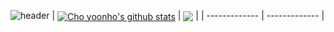 ![header](https://capsule-render.vercel.app/api?type=waving&color=gradient&customColorList=1,2,1,5&height=230&section=header&text=Joonhyok%20Choi&animation=fadeIn&fontSize=40&fontAlign=80)
| <a href="https://github.com/Choiterry/Choiterry"><img align="center" src="https://github-readme-stats.vercel.app/api?username=Choiterry&show_icons=true&include_all_commits=true&theme=buefy&hide_border=true" alt="Cho yoonho's github stats" /></a> | <a href="https://github.com/Choiterry/Choiterry"><img align="center" src="https://github-readme-stats.vercel.app/api/top-langs/?username=Choiterry&layout=compact&theme=buefy&hide_border=true" /></a> |
| ------------- | ------------- |
